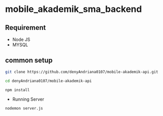 # mobile_akademik_sma_backend

## Requirement

- Node JS
- MYSQL

## common setup

```bash
git clone https://github.com/denyAndriana0107/mobile-akademik-api.git
```

```bash
cd denyAndriana0107/mobile-akademik-api
```

```bash
npm install
```

- Running Server

```bash
nodemon server.js
```
